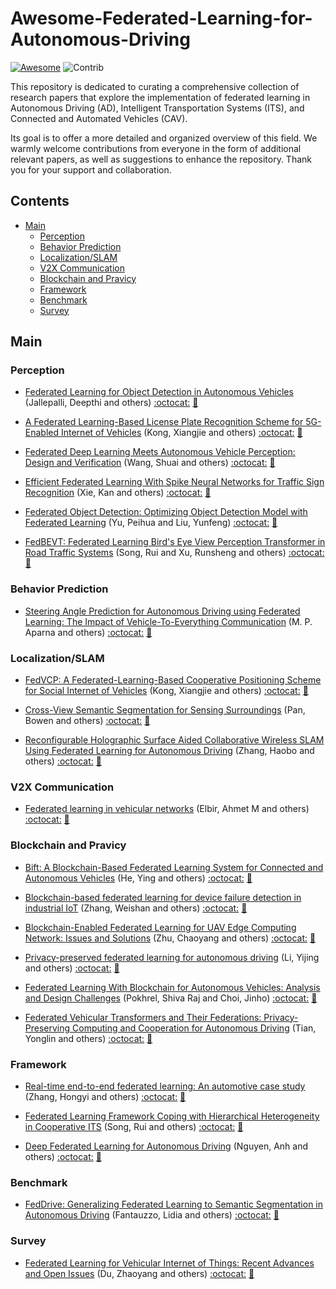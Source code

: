 # Awesome-Federated-Learning-for-Autonomous-Driving

[![Awesome](https://cdn.rawgit.com/sindresorhus/awesome/d7305f38d29fed78fa85652e3a63e154dd8e8829/media/badge.svg)](https://github.com/sindresorhus/awesome)
<img src="https://img.shields.io/badge/Contributions-Welcome-278ea5" alt="Contrib"/> 


This repository is dedicated to curating a comprehensive collection of research papers that explore the implementation of federated learning in Autonomous Driving (AD), Intelligent Transportation Systems (ITS), and Connected and Automated Vehicles (CAV).

Its goal is to offer a more detailed and organized overview of this field. We warmly welcome contributions from everyone in the form of additional relevant papers, as well as suggestions to enhance the repository. Thank you for your support and collaboration.


## Contents
- [Main](#main)
  - [Perception](#perception)
  - [Behavior Prediction](#behavior)
  - [Localization/SLAM](#localization)
  - [V2X Communication](#v2x)
  - [Blockchain and Pravicy](#blockchain)
  - [Framework](#framework)
  - [Benchmark](#benchmark)
  - [Survey](#survey)


<a name="main" />

## Main

### Perception
+ [Federated Learning for Object Detection in Autonomous Vehicles](10.1109/BigDataService52369.2021.00018) (Jallepalli, Deepthi and others) [:octocat:]() [:book:](./citations/jallepalli2021federated.txt)

+ [A Federated Learning-Based License Plate Recognition Scheme for 5G-Enabled Internet of Vehicles](10.1109/TII.2021.3067324) (Kong, Xiangjie and others) [:octocat:]() [:book:](./citations/kong2021federated.txt)

+ [Federated Deep Learning Meets Autonomous Vehicle Perception: Design and Verification](10.1109/MNET.104.2100403) (Wang, Shuai and others) [:octocat:]() [:book:](./citations/wang2022federated.txt)

+ [Efficient Federated Learning With Spike Neural Networks for Traffic Sign Recognition](10.1109/TVT.2022.3178808) (Xie, Kan and others) [:octocat:]() [:book:](./citations/xie2022efficient.txt)

+ [Federated Object Detection: Optimizing Object Detection Model with Federated Learning](https://doi.org/10.1145/3387168.3387181) (Yu, Peihua and Liu, Yunfeng) [:octocat:]() [:book:](./citations/yu2019federated.txt)

+ [FedBEVT: Federated Learning Bird's Eye View Perception Transformer in Road Traffic Systems](https://ieeexplore.ieee.org/document/10236488) (Song, Rui and Xu, Runsheng and others) [:octocat:](https://github.com/rruisong/FedBEVT) [:book:](./citations/yu2019federated.txt)

<a name="perception" />


### Behavior Prediction
+ [Steering Angle Prediction for Autonomous Driving using Federated Learning: The Impact of Vehicle-To-Everything Communication](10.1109/ICCCNT51525.2021.9580097) (M. P. Aparna and others) [:octocat:]() [:book:](./citations/aparna2021steering.txt)

<a name="behavior" />


### Localization/SLAM
+ [FedVCP: A Federated-Learning-Based Cooperative Positioning Scheme for Social Internet of Vehicles](10.1109/TCSS.2021.3062053) (Kong, Xiangjie and others) [:octocat:]() [:book:](./citations/kong2021fedvcp.txt)

+ [Cross-View Semantic Segmentation for Sensing Surroundings](10.1109/LRA.2020.3004325) (Pan, Bowen and others) [:octocat:]() [:book:](./citations/pan2020cross.txt)

+ [Reconfigurable Holographic Surface Aided Collaborative Wireless SLAM Using Federated Learning for Autonomous Driving](10.1109/TIV.2023.3285592) (Zhang, Haobo and others) [:octocat:]() [:book:](./citations/zhang2023reconfigurable.txt)

<a name="localization" />


### V2X Communication
+ [Federated learning in vehicular networks](10.1109/MeditCom55741.2022.9928621) (Elbir, Ahmet M and others) [:octocat:]() [:book:](./citations/elbir2022federated.txt)

<a name="v2x" />


### Blockchain and Pravicy
+ [Bift: A Blockchain-Based Federated Learning System for Connected and Autonomous Vehicles](10.1109/JIOT.2021.3135342) (He, Ying and others) [:octocat:]() [:book:](./citations/he2021bift.txt)

+ [Blockchain-based federated learning for device failure detection in industrial IoT](10.1109/JIOT.2020.3032544) (Zhang, Weishan and others) [:octocat:]() [:book:](./citations/zhang2020blockchain.txt)

+ [Blockchain-Enabled Federated Learning for UAV Edge Computing Network: Issues and Solutions](10.1109/ACCESS.2022.3174865) (Zhu, Chaoyang and others) [:octocat:]() [:book:](./citations/zhu2022blockchain.txt)

+ [Privacy-preserved federated learning for autonomous driving](10.1109/TITS.2021.3081560) (Li, Yijing and others) [:octocat:]() [:book:](./citations/li2021privacy.txt)

+ [Federated Learning With Blockchain for Autonomous Vehicles: Analysis and Design Challenges](10.1109/TCOMM.2020.2990686) (Pokhrel, Shiva Raj and Choi, Jinho) [:octocat:]() [:book:](./citations/pokhrel2020federated.txt)

+ [Federated Vehicular Transformers and Their Federations: Privacy-Preserving Computing and Cooperation for Autonomous Driving](10.1109/TIV.2022.3197815) (Tian, Yonglin and others) [:octocat:]() [:book:](./citations/tian2022federated.txt)

<a name="blockchain" />


### Framework

+ [Real-time end-to-end federated learning: An automotive case study](10.1109/COMPSAC51774.2021.00070) (Zhang, Hongyi and others) [:octocat:]() [:book:](./citations/zhang2021real.txt)

+ [Federated Learning Framework Coping with Hierarchical Heterogeneity in Cooperative ITS](10.1109/ITSC55140.2022.9922064) (Song, Rui and others) [:octocat:]() [:book:](./citations/song2022federated.txt)

+ [Deep Federated Learning for Autonomous Driving](10.1109/IV51971.2022.9827020) (Nguyen, Anh and others) [:octocat:]() [:book:](./citations/nguyen2022deep.txt)

<a name="framework" />


### Benchmark
+ [FedDrive: Generalizing Federated Learning to Semantic Segmentation in Autonomous Driving](https://ieeexplore.ieee.org/abstract/document/9981098/) (Fantauzzo, Lidia and others) [:octocat:](https://feddrive.github.io) [:book:](./citations/fantauzzo2022feddrive.txt)

<a name="benchmark" />


### Survey

+ [Federated Learning for Vehicular Internet of Things: Recent Advances and Open Issues](10.1109/OJCS.2020.2992630) (Du, Zhaoyang and others) [:octocat:]() [:book:](./citations/du2020federated.txt)

<a name="survey" />
